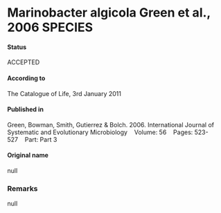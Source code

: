 # Marinobacter algicola Green et al., 2006 SPECIES

#### Status
ACCEPTED

#### According to
The Catalogue of Life, 3rd January 2011

#### Published in
Green, Bowman, Smith, Gutierrez & Bolch. 2006. International Journal of Systematic and Evolutionary Microbiology    Volume: 56    Pages: 523-527    Part: Part 3

#### Original name
null

### Remarks
null